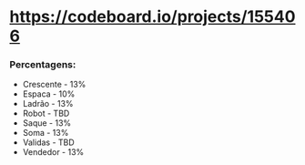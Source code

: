 # https://codeboard.io/projects/155406

### Percentagens:
- Crescente - 13%
- Espaca - 10%
- Ladrão - 13%
- Robot - TBD
- Saque - 13%
- Soma - 13%
- Validas - TBD
- Vendedor - 13%
